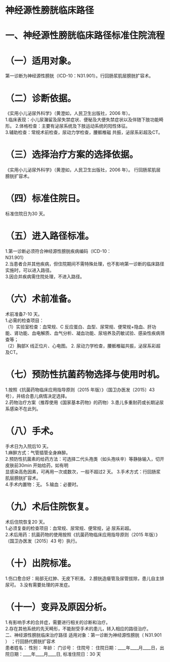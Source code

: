 # 神经源性膀胱临床路径  
# 一、神经源性膀胱临床路径标准住院流程  
# （一）适用对象。  
第一诊断为神经源性膀胱（ICD-10：N31.901）。行回肠浆肌层膀胱扩容术。  
# （二）诊断依据。  
《实用小儿泌尿外科学》（黄澄如，人民卫生出版社，2006 年）。  
1.临床表现：小儿尿潴留及尿失禁症状、便秘及大便失禁症状以及伴随下肢功能畸形。 2.体格检查：主要有泌尿系统及下肢运动系统的阳性体征。  
3.辅助检查：常规术前检查，尿动力学检查，腰骶椎磁 共振，泌尿系彩超及CT。  
# （三）选择治疗方案的选择依据。  
《实用小儿泌尿外科学》（黄澄如，人民卫生出版社，2006 年）。 行回肠浆肌层膀胱扩容术。  
# （四）标准住院日。  
标准住院日为30 天。  
# （五）进入路径标准。  
1.第一诊断必须符合神经源性膀胱疾病编码（ICD-10：  
N31.901）  
2.当患者合并其他疾病，但住院期间不需特殊处理，也不影响第一诊断的临床路径实施时，可以进入路径。  
3.因合并疾病需住院处理，不进入路径。  
# （六）术前准备。  
术前准备7-10 天。  
1.必需的检查项目：  
（1）实验室检查：血常规、C 反应蛋白、血型、尿常规、便常规$+$隐血、肝功能、肾功能、血电解质、血气分析、凝血功能、尿培养及药敏试验、感染性疾病筛查等；  
（2）胸部X 线正位片、心电图。 2. 尿动力学检查，腰骶椎磁共振，泌尿系彩超及CT。  
# （七）预防性抗菌药物选择与使用时机。  
1.按照《抗菌药物临床应用指导原则（2015 年版）》（国卫办医发〔2015〕43 号），并结合患儿病情决定选择。  
2.药物治疗方案（推荐使用《国家基本药物》的药物）3.患儿多重耐药或长期泌尿系感染不在此列。  
# （八）手术。  
手术日为入院后10 天。  
1.麻醉方式：气管插管全身麻醉。  
2.预防性抗菌素的给药方法：可选择二代头孢类（如头孢呋辛）等静脉输入，切开皮肤前30min 开始给药，如有明  
显感染高危因素，可再用一次或数次，一般不超过2 天。 3.手术方式：行回肠浆肌层膀胱扩容术。  
4.手术内置物：无。 5.输血：必要时。  
# （九）术后住院恢复。  
术后住院恢复20 天。  
1.必须复查的检查项目：血常规、尿常规、便常规，泌 尿系彩超。  
2.术后用药：抗菌药物的使用按照《抗菌药物临床应用指导原则（2015 年版）》（国卫办医发〔2015〕43 号）执行。  
# （十）出院标准。  
1.伤口愈合好：局部无红肿、无皮下积液。 2.膀胱造瘘管及尿管拔除，患儿自主排尿可。 3.没有需要处理的并发症。  
# （十一）变异及原因分析。  
1.有影响手术的合并症，需要进行相关的诊断和治疗。  
2.存在其他系统的先天畸形，不能耐受手术的患儿，转入相应的路径治疗。  
二、神经源性膀胱临床治疗路径  适用对象：第一诊断为神经源性膀胱（ N31.901 ） ；行回肠代膀胱扩容术  
患者姓名：             性别：     年龄：     门诊号：      住院号：             住院日期：____年____月____日，出院日期：____年____月____日,  标准住院日：30 天  

